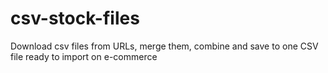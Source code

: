 # csv-stock-files
Download csv files from URLs, merge them, combine and save to one CSV file ready to import on e-commerce
